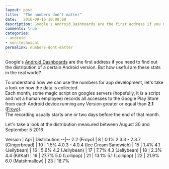 ```yaml
---
layout: post
title:  "The numbers don't matter"
date:   2016-09-16 10:00:00
description: Google's Android Dashboards are the first address if you need to find out the distribution of a certain Android version. But how useful are these stats in the real world?
comments: true
categories:
- android
- non-technical
permalink: numbers-dont-matter
---
```

Google's [Android Dashboards][cac5a53b] are the first address if you need to find out the distribution of a certain Android version. But how useful are these stats in the real world?

To understand how we can use the numbers for app development, let's take a look on how the data is collected.  
Each month, some magic script on googles servers (hopefully, it _is_ a script and not a human employee) records all accesses to the Google Play Store from each Android device running any Version greater or equal than **2.1** ([Froyo][5bf955b9]).  
The recording usually starts one or two days before the end of that month.

Let's take a look at the distribution measured between August 30 and September 5 2016

Version  | Api | Distribution
--|--
2.2 (Froyo)                         | 8  | 0.1%
2.3.3 - 2.3.7 (Gingerbread)         | 10 | 1.5%
4.0.3 - 4.0.4 (Ice Cream Sandwich)  | 15 | 1.4%
4.1 (Jellybean)                     | 16 | 5.6%
4.2 (Jellybean)                     | 17 | 7.7%
4.3 (Jellybean)                     | 18 | 2.3%
4.4 (KitKat)                        | 19 | 27.7%
5.0 (Lollipop)                      | 21 | 13.1%
5.1 (Lollipop)                      | 22 | 21.9%
6.0 (Matshmallow)                   | 23 | 18.7%  


  [cac5a53b]: https://developer.android.com/about/dashboards/index.html "Android Dashboards"
  [5bf955b9]: https://en.wikipedia.org/wiki/Android_Froyo "Read about Froyo on wikipedia"
